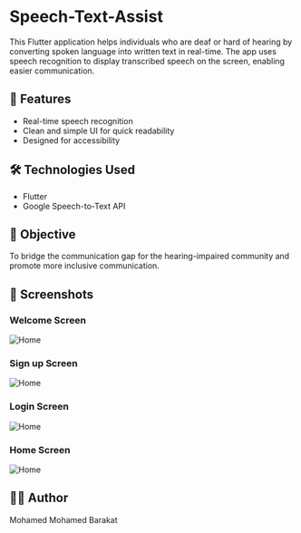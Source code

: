 # Speech-Text-Assist

This Flutter application helps individuals who are deaf or hard of hearing by converting spoken language into written text in real-time. The app uses speech recognition to display transcribed speech on the screen, enabling easier communication.

## 🚀 Features
- Real-time speech recognition
- Clean and simple UI for quick readability
- Designed for accessibility

## 🛠️ Technologies Used
- Flutter
- Google Speech-to-Text API

## 🎯 Objective
To bridge the communication gap for the hearing-impaired community and promote more inclusive communication.

## 📱 Screenshots

### Welcome Screen
![Home](images/WelcomeScreen.png)


### Sign up Screen
![Home](images/SignUpScreen.png)


### Login Screen
![Home](images/LoginScreen.png)

### Home Screen
![Home](images/HomeScreen.png)

## 🧑‍💻 Author
Mohamed Mohamed Barakat
